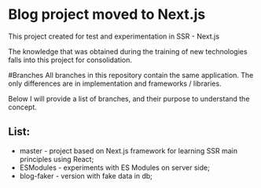 Blog project moved to Next.js
===========

This project created for test and experimentation in SSR - Next.js

The knowledge that was obtained during the training of new technologies falls into this project for consolidation.

#Branches
All branches in this repository contain the same application. The only differences are in implementation and frameworks / libraries. 

Below I will provide a list of branches, and their purpose to understand the concept.

## List:
* master - project based on Next.js framework for learning SSR main principles using React;
* ESModules - experiments with ES Modules on server side;
* blog-faker - version with fake data in db; 

